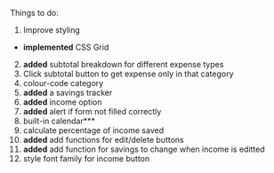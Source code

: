 Things to do:

1. Improve styling
  - **implemented** CSS Grid
2. **added** subtotal breakdown for different expense types
3. Click subtotal button to get expense only in that category
4. colour-code category
5. **added** a savings tracker
6. **added** income option
7. **added** alert if form not filled correctly
8. built-in calendar***
9. calculate percentage of income saved
10. **added** add functions for edit/delete buttons
11. **added** add function for savings to change when income is editted
12. style font family for income button
